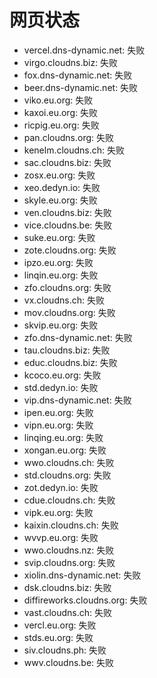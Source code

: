 # 网页状态
- vercel.dns-dynamic.net: 失败
- virgo.cloudns.biz: 失败
- fox.dns-dynamic.net: 失败
- beer.dns-dynamic.net: 失败
- viko.eu.org: 失败
- kaxoi.eu.org: 失败
- ricpig.eu.org: 失败
- pan.cloudns.org: 失败
- kenelm.cloudns.ch: 失败
- sac.cloudns.biz: 失败
- zosx.eu.org: 失败
- xeo.dedyn.io: 失败
- skyle.eu.org: 失败
- ven.cloudns.biz: 失败
- vice.cloudns.be: 失败
- suke.eu.org: 失败
- zote.cloudns.org: 失败
- ipzo.eu.org: 失败
- linqin.eu.org: 失败
- zfo.cloudns.org: 失败
- vx.cloudns.ch: 失败
- mov.cloudns.org: 失败
- skvip.eu.org: 失败
- zfo.dns-dynamic.net: 失败
- tau.cloudns.biz: 失败
- educ.cloudns.biz: 失败
- kcoco.eu.org: 失败
- std.dedyn.io: 失败
- vip.dns-dynamic.net: 失败
- ipen.eu.org: 失败
- vipn.eu.org: 失败
- linqing.eu.org: 失败
- xongan.eu.org: 失败
- wwo.cloudns.ch: 失败
- std.cloudns.org: 失败
- zot.dedyn.io: 失败
- cdue.cloudns.ch: 失败
- vipk.eu.org: 失败
- kaixin.cloudns.ch: 失败
- wvvp.eu.org: 失败
- wwo.cloudns.nz: 失败
- svip.cloudns.org: 失败
- xiolin.dns-dynamic.net: 失败
- dsk.cloudns.biz: 失败
- diffireworks.cloudns.org: 失败
- vast.cloudns.ch: 失败
- vercl.eu.org: 失败
- stds.eu.org: 失败
- siv.cloudns.ph: 失败
- wwv.cloudns.be: 失败

